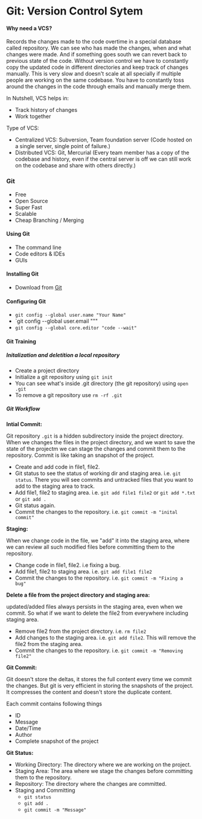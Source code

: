 

# Git: Version Control Sytem
 
#### Why need a VCS?
Records the changes made to the code overtime in a special database called repository. We can see who has made the 
changes, when and what changes were made. And if something goes south we can revert back to previous state of the code.
Without version control we have to constantly copy the updated code in different directories and keep track of changes manually.
This is very slow and doesn't scale at all specially if multiple people are working on the same codebase. You have to 
constantly toss around the changes in the code through emails and manually merge them. 

In Nutshell, VCS helps in:
- Track history of changes 
- Work together

Type of VCS:
- Centralized VCS: Subversion, Team foundation server (Code hosted on a single server, single point of failure.)
- Distributed VCS: Git, Mercurial (Every team member has a copy of the codebase and history, even if the central server is off we can still work on the codebase and share with others directly.)

### Git
 - Free
 - Open Source
 - Super Fast
 - Scalable
 - Cheap Branching / Merging

#### Using Git
 - The command line
 - Code editors & IDEs
 - GUIs


#### Installing Git
- Download from [Git](https://git-scm.com/downloads)

#### Configuring Git
- `git config --global user.name "Your Name"`
- `git config --global user.email """
- `git config --global core.editor "code --wait"`


#### Git Training

##### Initalization and deletition a local repository
  - Create a project directory
  - Initialize a git repository using `git init`
  - You can see what's inside .git directory (the git repository) using `open .git`
  - To remove a git repository use `rm -rf .git`

##### Git Workflow
**Intial Commit:**

Git repository `.git` is a hidden subdirectory inside the project directory. When we changes the files in the project
directory,  and we want to save the state of the projectm we can stage the changes and commit them to the repository.
Commit is like taking an  snapshot of the project. 
- Create and add code in file1, file2. 
- Git status to see the status of working dir and staging area. i.e. `git status`. There you will see commits and untracked files that you want to add to the staging area to track.
- Add file1, file2 to staging area. i.e. `git add file1 file2` or `git add *.txt` or `git add .`
- Git status again.
- Commit the changes to the repository. i.e. `git commit -m "inital commit"`

**Staging:** 

When we change code in the file, we "add" it into the staging area, where we can review all such modified files 
before committing them to the repository.
- Change code in file1, file2. i.e fixing a bug.
- Add file1, file2 to staging area. i.e. `git add file1 file2`
- Commit the changes to the repository. i.e. `git commit -m "Fixing a bug"`

**Delete a file from the project directory and staging area:**

updated/added files always persists in the staging area, even when we commit. So what if we want to delete the file2 
from everywhere including staging area.
- Remove file2 from the project directory. i.e. `rm file2`
- Add changes to the staging area. i.e. `git add file2`. This will remove the file2 from the staging area.
- Commit the changes to the repository. i.e. `git commit -m "Removing file2"`

**Git Commit:**

Git doesn't store the deltas, it stores the full content every time we commit the changes. But git is very efficient in
storing the snapshots of the project. It compresses the content and doesn't store the duplicate content.

Each commit contains following things
- ID
- Message
- Date/Time
- Author
- Complete snapshot of the project

**Git Status:**


  - Working Directory: The directory where we are working on the project.
  - Staging Area: The area where we stage the changes before committing them to the repository.
  - Repository: The directory where the changes are committed.
- Staging and Committing
  - `git status`
  - `git add .`
  - `git commit -m "Message"`


